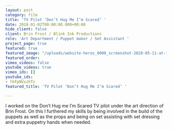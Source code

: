 ```yaml
---
layout: post
category: film
title: 'TV Pilot ‘Don’t Hug Me I’m Scared’ '
date: 2018-01-02T00:00:00.000+00:00
hide_client: false
client: Brin Frost / Blink Ink Productions
role: 'Art Department / Puppet maker / Set Assistant '
project_page: true
featured: true
featured_image: "/uploads/website-heros_0000_screenshot-2020-05-11-at-15.17.25.jpg"
featured_order: 
vimeo_videos: false
youtube_videos: true
vimeo_ids: []
youtube_ids:
- tkFpNVxzhTs
featured_title: 'TV Pilot ‘Don’t Hug Me I’m Scared’ '

---
```

I worked on the Don’t Hug me I’m Scared TV pilot under the art direction of Brin Frost. On this I furthered my skills by being involved in the build of the puppets as well as the props and being on set assisting with set dressing and extra puppetry hands when needed.